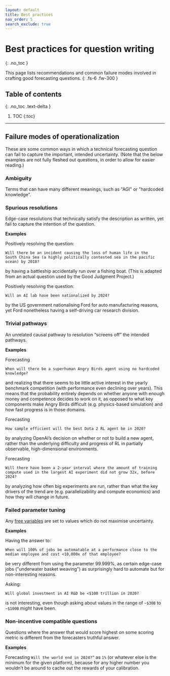 ```yaml
---
layout: default
title: Best practices
nav_order: 5
search_exclude: true
---
```


# Best practices for question writing
{: .no_toc }

This page lists recommendations and common failure modes involved in crafting good forecasting questions.
{: .fs-6 .fw-300 }

## Table of contents
{: .no_toc .text-delta }

1. TOC
{:toc}

___

## Failure modes of operationalization

These are some common ways in which a technical forecasting question can
fail to capture the important, intended uncertainty. (Note that the below examples are not fully fleshed out questions, in order to allow for easier reading.)

### Ambiguity

Terms that can have many different meanings, such as "AGI" or "hardcoded knowledge".

### Spurious resolutions

Edge-case resolutions that technically satisfy the description as written, yet fail to capture the intention of the question.

**Examples**

Positively resolving the question:
```
Will there be an incident causing the loss of human life in the
South China Sea (a highly politically contested sea in the pacific ocean) by 2018?
```
by having a battleship accidentally run over a fishing boat. (This is adapted from an actual question used by the Good Judgment Project.)

Positively resolving the question:
```
Will an AI lab have been nationalized by 2024?
```
by the US government nationalising Ford for auto manufacturing reasons, yet Ford nonetheless having a self-driving car research division.


### Trivial pathways

An unrelated causal pathway to resolution “screens off” the intended pathways.

**Examples**

Forecasting
```
When will there be a superhuman Angry Birds agent using no hardcoded
knowledge?
```
and realizing that there seems to be little active interest in the yearly benchmark competition (with performance even declining over years). This means that the probability entirely depends on whether anyone with enough money and competence decides to work on it, as opposed to what key components make Angry Birds difficult (e.g. physics-based simulation) and how fast progress is in those domains.

Forecasting
```
How sample efficient will the best Dota 2 RL agent be in 2020?
```
by analyzing OpenAI’s decision on whether or not to build a new agent, rather than the underlying difficulty and progress of RL in partially observable, high-dimensional environments.

Forecasting
```  
Will there have been a 2-year interval where the amount of training
compute used in the largest AI experiment did not grow 32x, before 2024?
```
by analyzing how often big experiments are run, rather than what the key drivers of the trend are (e.g. parallelizability and compute economics) and how they will change in future.

### Failed parameter tuning

Any [free variables](/AI-dict/docs/open_problems/#how-should-we-deal-with-terms-with-free-variables) are set to values which do not maximise uncertainty.

**Examples**

Having the answer to:
```  
When will 100% of jobs be automatable at a performance close to the
median employee and cost <10,000x of that employee?
```
be very different from using the parameter 99.999%, as certain edge-case jobs ("underwater basket weaving") as surprisingly hard to automate but for non-interesting reasons.

Asking:
```
Will global investment in AI R&D be <$100 trillion in 2020?
```
is not interesting, even though asking about values in the range of ```~$30B``` to ```~$100B``` might have been.


### Non-incentive compatible questions

Questions where the answer that would score highest on some scoring metric is different from the forecasters truthful answer.

**Examples**

Forecasting ```Will the world end in 2024?”``` as ```1%``` (or whatever else is the minimum for the given platform), because for any higher number you wouldn’t be around to cache out the rewards of your calibration.
